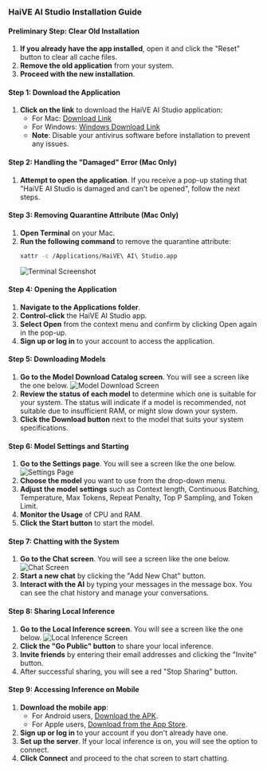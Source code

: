 ### HaiVE AI Studio Installation Guide

#### Preliminary Step: Clear Old Installation
1. **If you already have the app installed**, open it and click the "Reset" button to clear all cache files.
2. **Remove the old application** from your system.
3. **Proceed with the new installation**.

#### Step 1: Download the Application
1. **Click on the link** to download the HaiVE AI Studio application:
   - For Mac: [Download Link](https://github.com/aivfkesavan/aistudio/raw/main/HaiVE%20AI%20Studio.dmg)
   - For Windows: [Windows Download Link](https://github.com/aivfkesavan/aistudio/raw/main/app/HaiVE%20AI%20Studio_1.0.1_x64-setup.exe)
   - **Note**: Disable your antivirus software before installation to prevent any issues.

#### Step 2: Handling the "Damaged" Error (Mac Only)
1. **Attempt to open the application**. If you receive a pop-up stating that "HaiVE AI Studio is damaged and can't be opened", follow the next steps.

#### Step 3: Removing Quarantine Attribute (Mac Only)
1. **Open Terminal** on your Mac.
2. **Run the following command** to remove the quarantine attribute:
   ```sh
   xattr -c /Applications/HaiVE\ AI\ Studio.app
   ```
   ![Terminal Screenshot](https://github.com/aivfkesavan/aistudio/blob/main/img/Screenshot%202024-06-21%20at%2012.46.44%E2%80%AFPM.png?raw=true)

#### Step 4: Opening the Application
1. **Navigate to the Applications folder**.
2. **Control-click** the HaiVE AI Studio app.
3. **Select Open** from the context menu and confirm by clicking Open again in the pop-up.
4. **Sign up or log in** to your account to access the application.

#### Step 5: Downloading Models
1. **Go to the Model Download Catalog screen**. You will see a screen like the one below.
   ![Model Download Screen](https://github.com/aivfkesavan/aistudio/blob/main/img/Screenshot%202024-06-21%20at%2012.48.23%E2%80%AFPM.png?raw=true)
2. **Review the status of each model** to determine which one is suitable for your system. The status will indicate if a model is recommended, not suitable due to insufficient RAM, or might slow down your system.
3. **Click the Download button** next to the model that suits your system specifications.

#### Step 6: Model Settings and Starting
1. **Go to the Settings page**. You will see a screen like the one below.
   ![Settings Page](https://github.com/aivfkesavan/aistudio/blob/main/img/Screenshot%202024-06-21%20at%2012.54.50%E2%80%AFPM.png?raw=true)
2. **Choose the model** you want to use from the drop-down menu.
3. **Adjust the model settings** such as Context length, Continuous Batching, Temperature, Max Tokens, Repeat Penalty, Top P Sampling, and Token Limit.
4. **Monitor the Usage** of CPU and RAM.
5. **Click the Start button** to start the model.

#### Step 7: Chatting with the System
1. **Go to the Chat screen**. You will see a screen like the one below.
   ![Chat Screen](https://github.com/aivfkesavan/aistudio/blob/main/img/Screenshot%202024-06-21%20at%2012.56.24%E2%80%AFPM.png?raw=true)
2. **Start a new chat** by clicking the "Add New Chat" button.
3. **Interact with the AI** by typing your messages in the message box. You can see the chat history and manage your conversations.

#### Step 8: Sharing Local Inference
1. **Go to the Local Inference screen**. You will see a screen like the one below.
   ![Local Inference Screen](https://github.com/aivfkesavan/aistudio/blob/main/img/Screenshot%202024-06-21%20at%2012.55.05%E2%80%AFPM.png?raw=true)
2. **Click the "Go Public" button** to share your local inference.
3. **Invite friends** by entering their email addresses and clicking the "Invite" button.
4. After successful sharing, you will see a red "Stop Sharing" button.

#### Step 9: Accessing Inference on Mobile
1. **Download the mobile app**:
   - For Android users, [Download the APK](https://github.com/aivfkesavan/aistudio/blob/main/app/haive-app.apk).
   - For Apple users, [Download from the App Store](https://apps.apple.com/us/app/haive-ai/id6499375021).
2. **Sign up or log in** to your account if you don't already have one.
3. **Set up the server**. If your local inference is on, you will see the option to connect.
4. **Click Connect** and proceed to the chat screen to start chatting.
